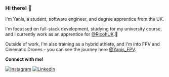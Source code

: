 <h3>Hi there! 👾</h3>

I'm Yanis, a student, software engineer, and degree apprentice from the UK. 

I'm focussed on full-stack development, studying for my university course, and I currently work as an apprentice for [@RicohUK](https://www.instagram.com/ricohuk/).📍 

Outside of work, I'm also training as a hybrid athlete, and I'm into FPV and Cinematic Drones - you can see the journey here [@Yanis_FPV](https://www.instagram.com/yanis_fpv/).

**Connect with me!** 

[![Instagram](https://img.shields.io/badge/Instagram-%23E4405F.svg?logo=Instagram&logoColor=white)](https://instagram.com/yanisbalan_) [![LinkedIn](https://img.shields.io/badge/LinkedIn-%230077B5.svg?logo=linkedin&logoColor=white)](https://linkedin.com/in/yanisbalan) 




<!--
**swiifu/swiifu** is a ✨ _special_ ✨ repository because its `README.md` (this file) appears on your GitHub profile.

Here are some ideas to get you started:

- 🔭 I’m currently working on ...
- 🌱 I’m currently learning ...
- 👯 I’m looking to collaborate on ...
- 🤔 I’m looking for help with ...
- 💬 Ask me about ...
- 📫 How to reach me: ...
- 😄 Pronouns: ...
- ⚡ Fun fact: ...
-->
